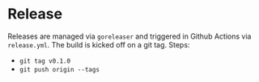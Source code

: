 # Release

Releases are managed via `goreleaser` and triggered in Github Actions via `release.yml`. The build is kicked off on a git tag. Steps:

- `git tag v0.1.0`
- `git push origin --tags`
